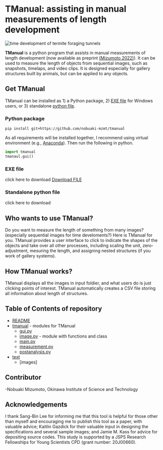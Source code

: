 # TManual: assisting in manual measurements of length development
![time development of termite foraging tunnels](images/development_eg.png)

**TManual** is a python program that assists in manual measurements of length development (now available as preprint [(Mizumoto 2022)](https://doi.org/XXXXXXXXXX)). It can be used to measure the length of objects from sequential images, such as snapshots, timelaps, and video clips. It is designed especially for gallery structures built by animals, but can be applied to any objects. 

## Get TManual
TManual can be installed as 1) a Python package, 2) [EXE file](standalone/tmanual_standalone.exe) for Windows users, or 3) standalone [python file](tandalone/tmanual_standalone.py).

### Python package
```
pip install git+https://github.com/nobuaki-mzmt/tmanual
```
As all requirements will be installed together, I recommend using virtual environment (e.g., [Anaconda](https://www.anaconda.com/)).
Then run the following in python.
```python
import tmanual
tmanaul.gui()
```

### EXE file
click here to download
<a id="raw-url" href="https://raw.githubusercontent.com/nobuaki-mzmt/tmanual/tmanual_standalone.exe">Download FILE</a>



### Standalone python file
click here to download



## Who wants to use TManual?
Do you want to measure the length of something from many images? (especially sequential images for time develoments?) Here is TManual for you. TManual provides a user interface to click to indicate the shapes of the objects and take over all other processes, including scaling the unit, zero-adjustment, mesuring the length, and assigning nested structures (if you work of gallery systems).

## How TManual works?
TManual displays all the images in input foldier, and what users do is just clicking points of interest. TManual automatically creates a CSV file storing all information about length of structures.

## Table of Contents of repository
* [README](./README.md)
* [tmanual](./tmanual) - modules for TManual
  * [gui.py](./tmanual/gui.py)
  * [image.py](./tmanual/image.py) - module with functions and class
  * [main.py](./tmanual/main.py)
  * [measurement.py](./tmanual/measurement.py)
  * [postanalysis.py](./tmanual/postanalysis.py)
* [test](./test) 
  * [images]

## Contributor
-Nobuaki Mizumoto, Okinawa Institute of Science and Technology

## Acknowledgements
I thank Sang-Bin Lee for informing me that this tool is helpful for those other than myself and encouraging me to publish this tool as a paper, with valuable advice; Kaitlin Gazdick for their valuable input in designing the specifications and several sample images; and Jamie M. Kass for advice for depositing source codes. This study is supported by a JSPS Research Fellowships for Young Scientists CPD (grant number: 20J00660).

